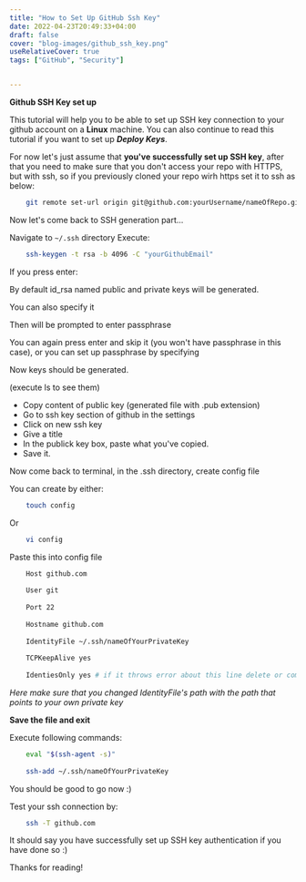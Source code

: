 ```yaml
---
title: "How to Set Up GitHub Ssh Key"
date: 2022-04-23T20:49:33+04:00
draft: false
cover: "blog-images/github_ssh_key.png"
useRelativeCover: true
tags: ["GitHub", "Security"]


---
```

**Github SSH Key set up**

This tutorial will help you to be able to set up SSH key connection to your github account on a **Linux** machine. You can also continue to read this tutorial if you want to set up **_Deploy Keys_**.

For now let's just assume that **you've successfully set up SSH key**, after that you need to make sure that you don't access your repo with HTTPS, but with ssh, so if you previously cloned your repo wirh https set it to ssh as below:

```bash
    git remote set-url origin git@github.com:yourUsername/nameOfRepo.git
```

Now let's come back to SSH generation part...

Navigate to `~/.ssh` directory
Execute:

```bash
    ssh-keygen -t rsa -b 4096 -C "yourGithubEmail"
```

If you press enter:

By default id_rsa named public and private keys will be generated.

You can also specify it

Then will be prompted to enter passphrase

You can again press enter and skip it (you won't have passphrase in this case), or you can set up passphrase by specifying

Now keys should be generated.

(execute ls to see them)

* Copy content of public key (generated file with .pub extension)
* Go to ssh key section of github in the settings
* Click on new ssh key
* Give a title
* In the publick key box, paste what you've copied.
* Save it.

Now come back to terminal, in the .ssh directory, create config file

You can create by either:

```bash
    touch config
```

Or

```bash
    vi config
```

Paste this into config file

```bash
    Host github.com
    
    User git
    
    Port 22
    
    Hostname github.com
    
    IdentityFile ~/.ssh/nameOfYourPrivateKey
    
    TCPKeepAlive yes
    
    IdentiesOnly yes # if it throws error about this line delete or comment out  
```

_Here make sure that you changed IdentityFile's path with the path that points to your own private key_

**Save the file and exit**

Execute 
following commands:

```bash
    eval "$(ssh-agent -s)"
    
    ssh-add ~/.ssh/nameOfYourPrivateKey
```

You should be good to go now :)

Test your ssh connection by:

```bash
    ssh -T github.com
```


It should say you have successfully set up SSH key authentication if you have done so :)

Thanks for reading!